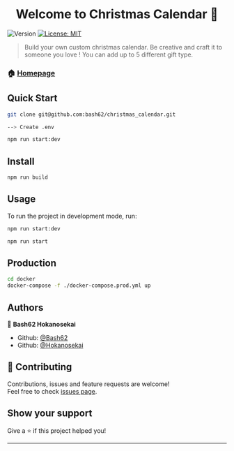 <h1 align="center">Welcome to Christmas Calendar 👋</h1>
<p>
  <img alt="Version" src="https://img.shields.io/badge/version-v1.0-blue.svg?cacheSeconds=2592000" />
  <a href="#" target="_blank">
    <img alt="License: MIT" src="https://img.shields.io/badge/License-MIT-yellow.svg" />
  </a>
</p>

> Build your own custom christmas calendar. Be creative and craft it to someone you love ! You can add up to 5 different gift type.

### 🏠 [Homepage](https://github.com/bash62/christmas_calendar)

## Quick Start

```sh
git clone git@github.com:bash62/christmas_calendar.git

--> Create .env

npm run start:dev
```



## Install

```sh
npm run build
```

## Usage

To run the project in development mode, run:

```sh
npm run start:dev
```

```sh
npm run start
```

## Production

```sh
cd docker
docker-compose -f ./docker-compose.prod.yml up 
```

## Authors

👤 **Bash62 Hokanosekai**

* Github: [@Bash62](https://github.com/Bash62)
* Github: [@Hokanosekai](https://github.com/Hokanosekai)

## 🤝 Contributing

Contributions, issues and feature requests are welcome!<br />Feel free to check [issues page](https://github.com/bash62/christmas_calendar/issues). 

## Show your support

Give a ⭐️ if this project helped you!

***
